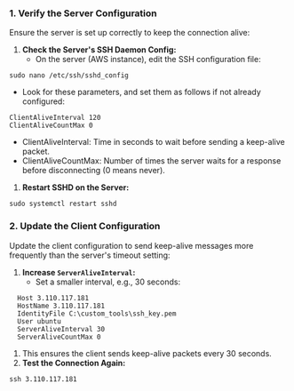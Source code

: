 ### **1\. Verify the Server Configuration**

Ensure the server is set up correctly to keep the connection alive:

1.  **Check the Server's SSH Daemon Config:**
    *   On the server (AWS instance), edit the SSH configuration file:
```
sudo nano /etc/ssh/sshd_config
```
*   Look for these parameters, and set them as follows if not already configured:
```
ClientAliveInterval 120
ClientAliveCountMax 0
```
*   ClientAliveInterval: Time in seconds to wait before sending a keep-alive packet.
*   ClientAliveCountMax: Number of times the server waits for a response before disconnecting (0 means never).

1.  **Restart SSHD on the Server:**
```
sudo systemctl restart sshd
```
### **2\. Update the Client Configuration**

Update the client configuration to send keep-alive messages more frequently than the server's timeout setting:

1.  **Increase `ServerAliveInterval`:**
    *   Set a smaller interval, e.g., 30 seconds:

```
  Host 3.110.117.181
  HostName 3.110.117.181
  IdentityFile C:\custom_tools\ssh_key.pem
  User ubuntu
  ServerAliveInterval 30
  ServerAliveCountMax 0
```

1.  This ensures the client sends keep-alive packets every 30 seconds.
2.  **Test the Connection Again:**

```
ssh 3.110.117.181
```
